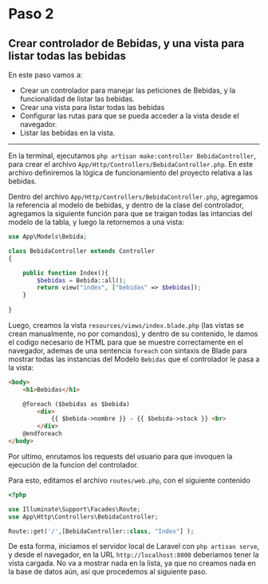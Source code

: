 # Paso 2
## Crear controlador de Bebidas, y una vista para listar todas las bebidas

En este paso vamos a:
* Crear un controlador para manejar las peticiones de Bebidas, y la funcionalidad de listar las bebidas.
* Crear una vista para listar todas las bebidas
* Configurar las rutas para que se pueda acceder a la vista desde el navegador.
* Listar las bebidas en la vista.

<hr>

En la terminal, ejecutamos `php artisan make:controller BebidaController`, para crear el archivo `App/Http/Controllers/BebidaController.php`. En este archivo definiremos la lógica de funcionamiento del proyecto relativa a las bebidas.

Dentro del archivo `App/Http/Controllers/BebidaController.php`, agregamos la referencia al modelo de bebidas, y dentro de la clase del controlador, agregamos la siguiente función para que se traigan todas las intancias del modelo de la tabla, y luego la retornemos a una vista:

```php 
use App\Models\Bebida;

class BebidaController extends Controller
{

    public function Index(){
        $bebidas = Bebida::all();
        return view("index", ["bebidas" => $bebidas]);
    }
   
}
```

Luego, creamos la vista `resources/views/index.blade.php` (las vistas se crean manualmente, no por comandos), y dentro de su contenido, le damos el codigo necesario de HTML para que se muestre correctamente en el navegador, ademas de una sentencia `foreach` con sintaxis de Blade para mostrar todas las instancias del Modelo `Bebidas` que el controlador le pasa a la vista:

```html
<body>
    <h1>Bebidas</h1>

    @foreach ($bebidas as $bebida)
        <div>
            {{ $bebida->nombre }} - {{ $bebida->stock }} <br>
        </div>
    @endforeach
</body>
```

Por ultimo, enrutamos los requests del usuario para que invoquen la ejecución de la funcion del controlador.

Para esto, editamos el archivo `routes/web.php`, con el siguiente contenido
```php 
<?php

use Illuminate\Support\Facades\Route;
use App\Http\Controllers\BebidaController;

Route::get('/',[BebidaController::class, "Index"] );
```

De esta forma, iniciamos el servidor local de Laravel con `php artisan serve`, y desde el navegador, en la URL `http://localhost:8000` deberiamos tener la vista cargada. No va a mostrar nada en la lista, ya que no creamos nada en la base de datos aún, asi que procedemos al siguiente paso.
